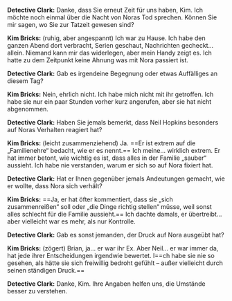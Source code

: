 **Detective Clark:** Danke, dass Sie erneut Zeit für uns haben, Kim. Ich möchte noch einmal über die Nacht von Noras Tod sprechen. Können Sie mir sagen, wo Sie zur Tatzeit gewesen sind?

**Kim Bricks:** (ruhig, aber angespannt) Ich war zu Hause. Ich habe den ganzen Abend dort verbracht, Serien geschaut, Nachrichten gecheckt… allein. Niemand kann mir das widerlegen, aber mein Handy zeigt es. Ich hatte zu dem Zeitpunkt keine Ahnung was mit Nora passiert ist.

**Detective Clark:** Gab es irgendeine Begegnung oder etwas Auffälliges an diesem Tag?

**Kim Bricks:** Nein, ehrlich nicht. Ich habe mich nicht mit ihr getroffen. Ich habe sie nur ein paar Stunden vorher kurz angerufen, aber sie hat nicht abgenommen.

**Detective Clark:** Haben Sie jemals bemerkt, dass Neil Hopkins besonders auf Noras Verhalten reagiert hat?

**Kim Bricks:** (leicht zusammenziehend) Ja. ==Er ist extrem auf die „Familienehre“ bedacht, wie er es nennt.== Ich meine… wirklich extrem. Er hat immer betont, wie wichtig es ist, dass alles in der Familie „sauber“ aussieht. Ich habe nie verstanden, warum er sich so auf Nora fixiert hat.

**Detective Clark:** Hat er Ihnen gegenüber jemals Andeutungen gemacht, wie er wollte, dass Nora sich verhält?

**Kim Bricks:** ==Ja, er hat öfter kommentiert, dass sie „sich zusammenreißen“ soll oder „die Dinge richtig stellen“ müsse, weil sonst alles schlecht für die Familie aussieht.== Ich dachte damals, er übertreibt… aber vielleicht war es mehr, als nur Kontrolle.

**Detective Clark:** Gab es sonst jemanden, der Druck auf Nora ausgeübt hat?

**Kim Bricks:** (zögert) Brian, ja… er war ihr Ex. Aber Neil… er war immer da, hat jede ihrer Entscheidungen irgendwie bewertet. I==ch habe sie nie so gesehen, als hätte sie sich freiwillig bedroht gefühlt – außer vielleicht durch seinen ständigen Druck.==

**Detective Clark:** Danke, Kim. Ihre Angaben helfen uns, die Umstände besser zu verstehen.
